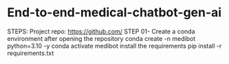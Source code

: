 # End-to-end-medical-chatbot-gen-ai
STEPS:
Project repo: https://github.com/
STEP 01- Create a conda environment after opening the repository
conda create -n medibot python=3.10 -y
conda activate medibot
install the requirements
pip install -r requirements.txt